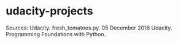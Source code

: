 # udacity-projects
Sources:
Udacity. fresh_tomatoes.py. 05 December 2016
Udacity. Programming Foundations with Python.
